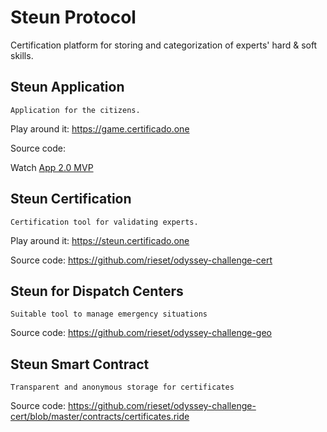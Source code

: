 # Steun Protocol

Certification platform for storing and categorization of experts' hard & soft skills. 

## Steun Application

`Application for the citizens.`

Play around it: https://game.certificado.one

Source code: 

Watch [App 2.0 MVP](https://www.figma.com/proto/Ml7ffwSuTX3gjuLy6k2ssu/INCLUSIVE-SAFETY-COMMUNITIES-Copy?node-id=350%3A45&viewport=113%2C-16%2C0.15572665631771088&scaling=scale-down)

## Steun Certification

`Certification tool for validating experts.`

Play around it: https://steun.certificado.one

Source code: https://github.com/rieset/odyssey-challenge-cert

## Steun for Dispatch Centers

`Suitable tool to manage emergency situations`

Source code: https://github.com/rieset/odyssey-challenge-geo

## Steun Smart Contract

`Transparent and anonymous storage for certificates`

Source code: https://github.com/rieset/odyssey-challenge-cert/blob/master/contracts/certificates.ride

